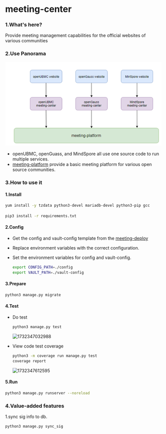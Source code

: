 # meeting-center
### 1.What's here?

Provide meeting management capabilities for the official websites of various communities

### 2.Use Panorama

![1732351703329](doc/assets/1732351703329.png)

+ openUBMC, openGuass, and MindSpore all use one source code to run multiple services.
+ [meeting-platform](https://github.com/opensourceways/meeting-platform) provide a basic meeting platform for various open source communities.

### 3.How to use it

#### 1.Install 

~~~bash
yum install -y tzdata python3-devel mariadb-devel python3-pip gcc

pip3 install -r requirements.txt
~~~

#### 2.Config

+ Get the config and vault-config template from the [meeting-deploy](https://github.com/opensourceways/meeting-deploy/tree/main/meeting-center)
+ Replace environment variables with the correct configuration.

+ Set the environment variables for config and vault-config.

  ~~~bash
  export CONFIG_PATH=./config
  export VAULT_PATH=./vault-config
  ~~~

#### 3.Prepare

~~~bash
python3 manage.py migrate
~~~

#### 4.Test

+ Do test

  ~~~bash
  python3 manage.py test
  ~~~

  ![1732347032988](/docs/assets/1732347032988.png)

+ View code test coverage

  ~~~bash
  python3 -m coverage run manage.py test
  coverage report
  ~~~

  ![1732347612595](docs/assets/1732347612595.png)

#### 5.Run

~~~bash
python3 manage.py runserver --noreload
~~~

### 4.Value-added features

1.sync sig info to db.

~~~bash
python3 manage.py sync_sig
~~~

